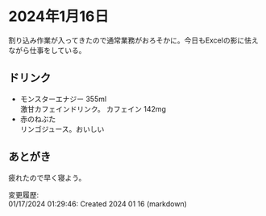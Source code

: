 # 2024年1月16日

割り込み作業が入ってきたので通常業務がおろそかに。今日もExcelの影に怯えながら仕事をしている。

## ドリンク

- モンスターエナジー 355ml  
激甘カフェインドリンク。
カフェイン 142mg
- 赤のねぶた  
リンゴジュース。おいしい

## あとがき

疲れたので早く寝よう。

変更履歴:  
01/17/2024 01:29:46: Created 2024 01 16 (markdown)  
